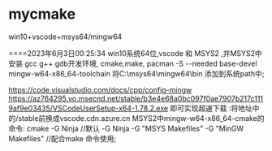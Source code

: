 # mycmake
win10+vscode+msys64/mingw64

====2023年6月3日00:25:34
win10系统64位,vscode 和 MSYS2 ,并MSYS2中安装 gcc g++ gdb开发环境, cmake,make,
pacman -S --needed base-devel mingw-w64-x86_64-toolchain
将C:\msys64\mingw64\bin 添加到系统path中;

https://code.visualstudio.com/docs/cpp/config-mingw
https://az764295.vo.msecnd.net/stable/b3e4e68a0bc097f0ae7907b217c1119af9e03435/VSCodeUserSetup-x64-1.78.2.exe
即可实现超速下载 :将地址中的/stable前换成vscode.cdn.azure.cn
MSYS2中mingw-w64-x86_64-cmake的命令:  cmake -G Ninja //默认
-G Ninja
-G "MSYS Makefiles"
-G "MinGW Makefiles"  //配合make 命令使用;
